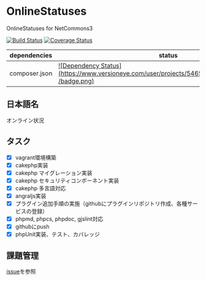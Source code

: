 OnlineStatuses
==============

OnlineStatuses for NetCommons3

[![Build Status](https://api.travis-ci.org/NetCommons3/OnlineStatuses.png?branch=master)](https://travis-ci.org/NetCommons3/OnlineStatuses)
[![Coverage Status](https://coveralls.io/repos/NetCommons3/OnlineStatuses/badge.png?branch=master)](https://coveralls.io/r/NetCommons3/OnlineStatuses?branch=master)

| dependencies | status |
| ------------ | ------ |
| composer.json | [![Dependency Status](https://www.versioneye.com/user/projects/5465cd3a4de5ef4825000053 /badge.png)](https://www.versioneye.com/user/projects/5465cd3a4de5ef4825000053) |

## 日本語名

オンライン状況

## タスク

- [x] vagrant環境構築
- [x] cakephp実装
- [x] cakephp マイグレーション実装
- [x] cakephp セキュリティコンポーネント実装
- [x] cakephp 多言語対応
- [x] angraljs実装
- [x] プラグイン追加手順の実施（githubにプラグインリポジトリ作成、各種サービスの登録）
- [x] phpmd, phpcs, phpdoc, gjslint対応
- [x] githubにpush
- [x] phpUnit実装、テスト、カバレッジ

## 課題管理

[issue](https://github.com/NetCommons3/OnlineStatuses/issues)を参照

